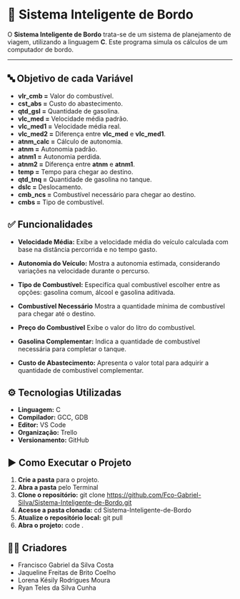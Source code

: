 # 🚗 Sistema Inteligente de Bordo

O **Sistema Inteligente de Bordo** trata-se de um sistema de planejamento de viagem, utilizando a linguagem **C**. Este programa simula os cálculos de um computador de bordo. 

--- 

## 🔤 Objetivo de cada Variável

- **vlr_cmb =** Valor do combustível.
- **cst_abs =** Custo do abastecimento.
- **qtd_gsl =** Quantidade de gasolina.
- **vlc_med =** Velocidade média padrão.
- **vlc_med1 =** Velocidade média real.
- **vlc_med2 =** Diferença entre **vlc_med** e **vlc_med1**.
- **atnm_calc =** Cálculo de autonomia.
- **atnm =** Autonomia padrão.
- **atnm1 =** Autonomia perdida. 
- **atnm2 =** Diferença entre **atnm** e **atnm1**.
- **temp =** Tempo para chegar ao destino.
- **qtd_tnq =** Quantidade de gasolina no tanque.
- **dslc =** Deslocamento.
- **cmb_ncs =** Combustível necessário para chegar ao destino.
- **cmbs =** Tipo de combustível.


## ✅ Funcionalidades

- **Velocidade Média:** Exibe a velocidade média do veículo calculada com base na distância percorrida e no tempo gasto.

- **Autonomia do Veículo:** Mostra a autonomia estimada, considerando variações na velocidade durante o percurso.

- **Tipo de Combustível:** Especifíca qual combustível escolher entre as opções: gasolina comum, álcool e gasolina aditivada.

- **Combustível Necessário** Mostra a quantidade mínima de combustível para chegar até o destino.

- **Preço do Combustível** Exibe o valor do litro do combustível.

- **Gasolina Complementar:** Indica a quantidade de combustível necessária para completar o tanque.

- **Custo de Abastecimento:** Apresenta o valor total para adquirir a quantidade de combustível complementar.


## ⚙️ Tecnologias Utilizadas

-   **Linguagem:** C
-   **Compilador:** GCC, GDB
-   **Editor:** VS Code
-   **Organização:** Trello
-   **Versionamento:** GitHub


## ▶️ Como Executar o Projeto

1. **Crie a pasta** para o projeto.
2. **Abra a pasta** pelo Terminal
3. **Clone o repositório:** git clone https://github.com/Fco-Gabriel-Silva/Sistema-Inteligente-de-Bordo.git 
4. **Acesse a pasta clonada:** cd Sistema-Inteligente-de-Bordo
5. **Atualize o repositório local:** git pull
6. **Abra o projeto:** code .

## 👨‍💻 Criadores

- Francisco Gabriel da Silva Costa
- Jaqueline Freitas de Brito Coelho
- Lorena Késily Rodrigues Moura
- Ryan Teles da Silva Cunha
 